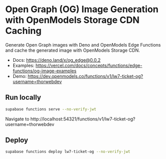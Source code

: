 # Open Graph (OG) Image Generation with OpenModels Storage CDN Caching

Generate Open Graph images with Deno and OpenModels Edge Functions and cache the generated image with OpenModels Storage CDN.

- Docs: https://deno.land/x/og_edge@0.0.2
- Examples: https://vercel.com/docs/concepts/functions/edge-functions/og-image-examples
- Demo: https://dev.openmodels.co/functions/v1/lw7-ticket-og?username=thorwebdev

## Run locally

```bash
supabase functions serve --no-verify-jwt
```

Navigate to http://localhost:54321/functions/v1/lw7-ticket-og?username=thorwebdev

## Deploy

```bash
supabase functions deploy lw7-ticket-og --no-verify-jwt
```

